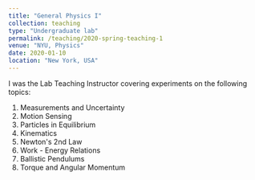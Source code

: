 ```yaml
---
title: "General Physics I"
collection: teaching
type: "Undergraduate lab"
permalink: /teaching/2020-spring-teaching-1
venue: "NYU, Physics"
date: 2020-01-10
location: "New York, USA"
---
```


I was the Lab Teaching Instructor covering experiments on the following topics:
1. Measurements and Uncertainty
2. Motion Sensing
3. Particles in Equilibrium
4. Kinematics
5. Newton's 2nd Law
6. Work - Energy Relations
7. Ballistic Pendulums
8. Torque and Angular Momentum
